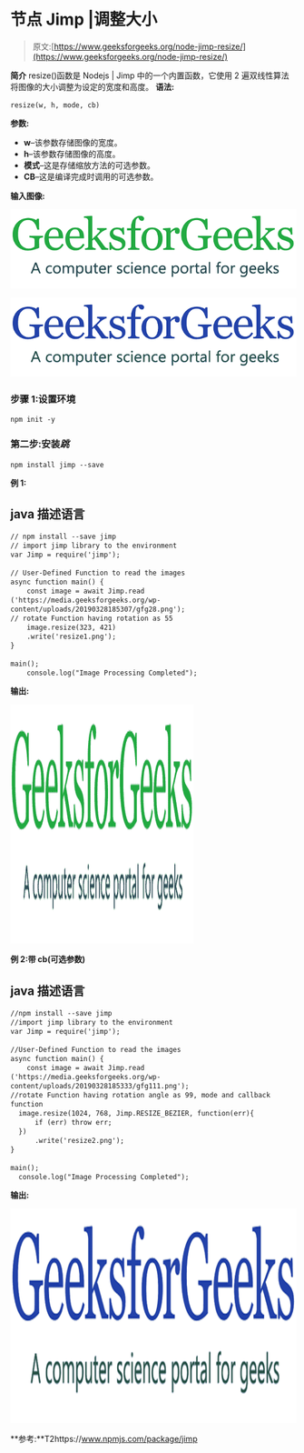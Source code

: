 # 节点 Jimp |调整大小

> 原文:[https://www.geeksforgeeks.org/node-jimp-resize/](https://www.geeksforgeeks.org/node-jimp-resize/)

**简介**
resize()函数是 Nodejs | Jimp 中的一个内置函数，它使用 2 遍双线性算法将图像的大小调整为设定的宽度和高度。
**语法:**

```
resize(w, h, mode, cb)
```

**参数:**

*   **w**–该参数存储图像的宽度。
*   **h**–该参数存储图像的高度。
*   **模式**–这是存储缩放方法的可选参数。
*   **CB**–这是编译完成时调用的可选参数。

**输入图像:**

![](img/11d75a22300d1eaf21322ef1a88a13d0.png)

![](img/290a52d70280cfd5211f5083f062f10e.png)

### 步骤 1:设置环境

```
npm init -y
```

### 第二步:安装*跳*

```
npm install jimp --save
```

**例 1:**

## java 描述语言

```
// npm install --save jimp
// import jimp library to the environment
var Jimp = require('jimp');

// User-Defined Function to read the images
async function main() {
    const image = await Jimp.read
('https://media.geeksforgeeks.org/wp-content/uploads/20190328185307/gfg28.png');
// rotate Function having rotation as 55
    image.resize(323, 421)
    .write('resize1.png');
}

main();
    console.log("Image Processing Completed");
```

**输出:**

![](img/ab4ab048366044d2016afda9aa4455cb.png)

**例 2:带 cb(可选参数)**

## java 描述语言

```
//npm install --save jimp
//import jimp library to the environment
var Jimp = require('jimp');

//User-Defined Function to read the images
async function main() {
    const image = await Jimp.read
('https://media.geeksforgeeks.org/wp-content/uploads/20190328185333/gfg111.png');
//rotate Function having rotation angle as 99, mode and callback function
  image.resize(1024, 768, Jimp.RESIZE_BEZIER, function(err){
      if (err) throw err;
  })
      .write('resize2.png');
}

main();
  console.log("Image Processing Completed");
```

**输出:**

![](img/52130d5ec97b20ecf0a67716addb0935.png)

**参考:**T2https://www.npmjs.com/package/jimp